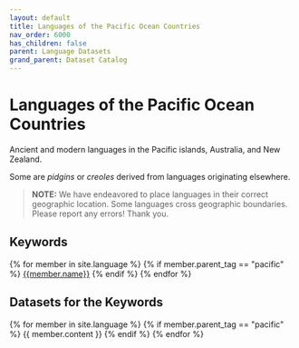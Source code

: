 ```yaml
---
layout: default
title: Languages of the Pacific Ocean Countries
nav_order: 6000
has_children: false
parent: Language Datasets
grand_parent: Dataset Catalog
---
```


# Languages of the Pacific Ocean Countries

Ancient and modern languages in the Pacific islands, Australia, and New Zealand.
        
Some are _pidgins_ or _creoles_ derived from languages originating elsewhere.

> **NOTE:** We have endeavored to place languages in their correct geographic location. Some languages cross geographic boundaries. Please report any errors! Thank you.

## Keywords

<div class="table-wrapper">
{% for member in site.language %}
  {% if member.parent_tag == "pacific" %} 
    <a href="#{{member.cleaned_tag}}" class="btn btn-primary fs-5 mb-4 mb-md-0 mr-2 no-glyph text-center">{{member.name}}</a>
  {% endif %}
{% endfor %}
</div>

## Datasets for the Keywords

{% for member in site.language %}
  {% if member.parent_tag == "pacific" %}
    {{ member.content }}
  {% endif %}
{% endfor %}
